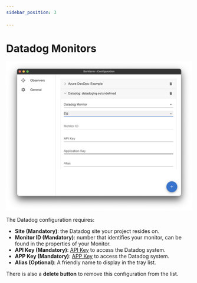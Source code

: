 ```yaml
---
sidebar_position: 3

---
```

# Datadog Monitors

![Datadog](./img/datadog.png)

The Datadog configuration requires:

* **Site (Mandatory)**: the Datadog site your project resides on.
* **Monitor ID (Mandatory)**: number that identifies your monitor, can be found in the properties of your Monitor.
* **API Key (Mandatory)**: [API Key](https://docs.datadoghq.com/account_management/api-app-keys/#api-keys) to access the Datadog system.
* **APP Key (Mandatory)**: [APP Key](https://docs.datadoghq.com/account_management/api-app-keys/#application-keys) to access the Datadog system.
* **Alias (Optional)**: A friendly name to display in the tray list.

There is also a **delete button** to remove this configuration from the list.